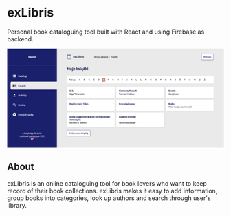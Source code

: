 # exLibris

Personal book cataloguing tool built with React and using Firebase as backend.

![screenshot of exlibris](src/assets/screenshot_books.png)

## About

exLibris is an online cataloguing tool for book lovers who want to keep record of their book collections. exLibris makes it easy to add information, group books into categories, look up authors and search through user's library.
